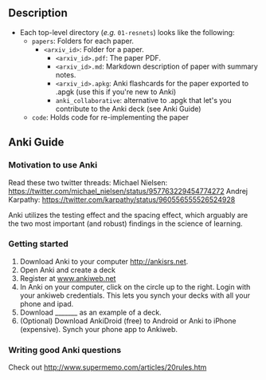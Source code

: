 
## Description
  - Each top-level directory (*e.g.* `01-resnets`) looks like the following:
    - `papers`: Folders for each paper.
      - `<arxiv_id>`: Folder for a paper.
        - `<arxiv_id>.pdf`: The paper PDF.
        - `<arxiv_id>.md`: Markdown description of paper with summary notes.
        - `<arxiv_id>.apkg`: Anki flashcards for the paper exported to .apgk (use this if you're new to Anki)
        - `anki_collaborative`: alternative to .apgk that let's you contribute to the Anki deck (see Anki Guide)
    - `code`: Holds code for re-implementing the paper

## Anki Guide

### Motivation to use Anki
Read these two twitter threads:
Michael Nielsen: https://twitter.com/michael_nielsen/status/957763229454774272 
Andrej Karpathy: https://twitter.com/karpathy/status/960556555526524928 

Anki utilizes the testing effect and the spacing effect, which arguably are the two most important (and robust) findings in the science of learning.

### Getting started

1. Download Anki to your computer  http://ankisrs.net. 
2. Open Anki and create a deck
3. Register at www.ankiweb.net 
4. In Anki on your computer, click on the circle up to the right. Login with your ankiweb credentials. This lets you synch your decks with all your phone and ipad. 
5. Download _______ as an example of a deck.
6. (Optional) Download AnkiDroid (free) to Android or Anki to iPhone (expensive). Synch your phone app to Ankiweb.


### Writing good Anki questions

Check out http://www.supermemo.com/articles/20rules.htm 
